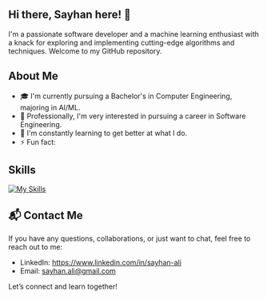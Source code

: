 ## Hi there, Sayhan here! 👋

I'm a passionate software developer and a machine learning enthusiast with a knack for exploring and implementing cutting-edge algorithms and techniques. Welcome to my GitHub repository.

##  About Me  
- 🎓 I'm currently pursuing a Bachelor's in Computer Engineering, majoring in AI/ML.  
- 💼 Professionally, I'm very interested in pursuing a career in Software Engineering.  
- 🌱 I'm constantly learning to get better at what I do.  
- ⚡ Fun fact: 

## Skills
[![My Skills](https://skillicons.dev/icons?i=py,cpp,html,css,js,ts,tailwind,nextjs,react,fastapi,flask,tensorflow,git,mysql,firebase,supabase,mongodb,gcp)](https://skillicons.dev)

## 📬 Contact Me  

If you have any questions, collaborations, or just want to chat, feel free to reach out to me:  

- LinkedIn: https://www.linkedin.com/in/sayhan-ali
- Email: sayhan.ali@gmail.com 

Let’s connect and learn together!  


